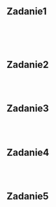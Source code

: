 ## Zadanie1 <p>&nbsp;</p>
```sql


```



## Zadanie2 <p>&nbsp;</p>





## Zadanie3 <p>&nbsp;</p>





## Zadanie4 <p>&nbsp;</p>





## Zadanie5 <p>&nbsp;</p>

